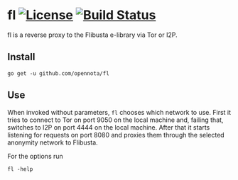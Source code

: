 fl [![License](http://img.shields.io/:license-gpl3-blue.svg)](http://www.gnu.org/licenses/gpl-3.0.html) [![Build Status](https://travis-ci.org/opennota/fl.png?branch=master)](https://travis-ci.org/opennota/fl)
==

fl is a reverse proxy to the Flibusta e-library via Tor or I2P.

## Install

    go get -u github.com/opennota/fl

## Use

When invoked without parameters, `fl` chooses which network to use. First it tries to connect to Tor on port 9050 on the local machine and, failing that, switches to I2P on port 4444 on the local machine. After that it starts listening for requests on port 8080 and proxies them through the selected anonymity network to Flibusta.

For the options run

    fl -help
